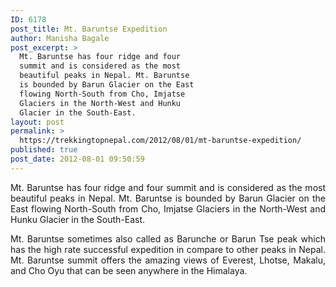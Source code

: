 ```yaml
---
ID: 6178
post_title: Mt. Baruntse Expedition
author: Manisha Bagale
post_excerpt: >
  Mt. Baruntse has four ridge and four
  summit and is considered as the most
  beautiful peaks in Nepal. Mt. Baruntse
  is bounded by Barun Glacier on the East
  flowing North-South from Cho, Imjatse
  Glaciers in the North-West and Hunku
  Glacier in the South-East.
layout: post
permalink: >
  https://trekkingtopnepal.com/2012/08/01/mt-baruntse-expedition/
published: true
post_date: 2012-08-01 09:50:59
---
```

<p style="text-align: justify;">Mt. Baruntse has four ridge and four summit and is considered as the most beautiful peaks in Nepal. Mt. Baruntse is bounded by Barun Glacier on the East flowing North-South from Cho, Imjatse Glaciers in the North-West and Hunku Glacier in the South-East.</p>
<p style="text-align: justify;">Mt. Baruntse sometimes also called as Barunche or Barun Tse peak which has the high rate successful expedition in compare to other peaks in Nepal. Mt. Baruntse summit offers the amazing views of Everest, Lhotse, Makalu, and Cho Oyu that can be seen anywhere in the Himalaya.</p>
&nbsp;
<h3></h3>